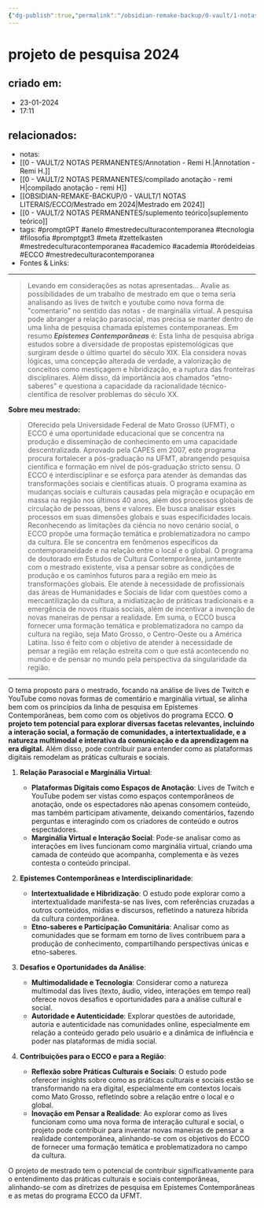 ```yaml
---
{"dg-publish":true,"permalink":"/obsidian-remake-backup/0-vault/1-notas-literais/ecco/projeto-de-pesquisa-2024/","tags":["promptGPT","anelo","mestredeculturacontemporanea","tecnologia","filosofia","promptgpt3","meta","zettelkasten","academico","academia","toródeideias","ECCO"],"dgHomeLink":true,"dgShowLocalGraph":true,"dgShowFileTree":true,"noteIcon":""}
---
```


# projeto de pesquisa 2024

## criado em: 
- 23-01-2024
- 17:11
## relacionados:
- notas: 
- [[0 - VAULT/2 NOTAS PERMANENTES/Annotation - Remi H.\|Annotation - Remi H.]]
- [[0 - VAULT/2 NOTAS PERMANENTES/compilado anotação - remi H\|compilado anotação - remi H]]
- [[OBSIDIAN-REMAKE-BACKUP/0 - VAULT/1 NOTAS LITERAIS/ECCO/Mestrado em 2024\|Mestrado em 2024]]
- [[0 - VAULT/2 NOTAS PERMANENTES/suplemento teórico\|suplemento teórico]]
- tags: #promptGPT #anelo #mestredeculturacontemporanea #tecnologia #filosofia #promptgpt3 #meta #zettelkasten #mestredeculturacontemporanea #academico #academia #toródeideias #ECCO #mestredeculturacontemporanea
- Fontes & Links: 
---

 > Levando em considerações as notas apresentadas... Avalie as possibilidades de um trabalho de mestrado em que o tema seria analisando as lives de twitch e youtube como nova forma de "comentario" no sentido das notas - de marginália virtual. A pesquisa pode abranger a relação parasocial, mas precisa se manter dentro de uma linha de pesquisa chamada epistemes contemporaneas. Em resumo ***Epistemes Contemporâneas*** é: Esta linha de pesquisa abriga estudos sobre a diversidade de propostas epistemológicas que surgiram desde o último quartel do século XIX. Ela considera novas lógicas, uma concepção alterada de verdade, a valorização de conceitos como mestiçagem e hibridização, e a ruptura das fronteiras disciplinares. Além disso, dá importância aos chamados "etno-saberes" e questiona a capacidade da racionalidade técnico-científica de resolver problemas do século XX.

**Sobre meu mestrado:**

> Oferecido pela Universidade Federal de Mato Grosso (UFMT), o ECCO é uma oportunidade educacional que se concentra na produção e disseminação de conhecimento em uma capacidade descentralizada. Aprovado pela CAPES em 2007, este programa procura fortalecer a pós-graduação na UFMT, abrangendo pesquisa científica e formação em nível de pós-graduação stricto sensu. O ECCO é interdisciplinar e se esforça para atender às demandas das transformações sociais e científicas atuais. O programa examina as mudanças sociais e culturais causadas pela migração e ocupação em massa na região nos últimos 40 anos, além dos processos globais de circulação de pessoas, bens e valores. Ele busca analisar esses processos em suas dimensões globais e suas especificidades locais. Reconhecendo as limitações da ciência no novo cenário social, o ECCO propõe uma formação temática e problematizadora no campo da cultura. Ele se concentra em fenômenos específicos da contemporaneidade e na relação entre o local e o global. O programa de doutorado em Estudos de Cultura Contemporânea, juntamente com o mestrado existente, visa a pensar sobre as condições de produção e os caminhos futuros para a região em meio às transformações globais. Ele atende à necessidade de profissionais das áreas de Humanidades e Sociais de lidar com questões como a mercantilização da cultura, a midiatização de práticas tradicionais e a emergência de novos rituais sociais, além de incentivar a invenção de novas maneiras de pensar a realidade. Em suma, o ECCO busca fornecer uma formação temática e problematizadora no campo da cultura na região, seja Mato Grosso, o Centro-Oeste ou a América Latina. Isso é feito com o objetivo de atender à necessidade de pensar a região em relação estreita com o que está acontecendo no mundo e de pensar no mundo pela perspectiva da singularidade da região.

---


O tema proposto para o mestrado, focando na análise de lives de Twitch e YouTube como novas formas de comentário e marginália virtual, se alinha bem com os princípios da linha de pesquisa em Epistemes Contemporâneas, bem como com os objetivos do programa ECCO. **O projeto tem potencial para explorar diversas facetas relevantes, incluindo a interação social, a formação de comunidades, a intertextualidade, e a natureza multimodal e interativa da comunicação e da aprendizagem na era digital.** Além disso, pode contribuir para entender como as plataformas digitais remodelam as práticas culturais e sociais.

1. **Relação Parasocial e Marginália Virtual**:
   - **Plataformas Digitais como Espaços de Anotação**: Lives de Twitch e YouTube podem ser vistas como espaços contemporâneos de anotação, onde os espectadores não apenas consomem conteúdo, mas também participam ativamente, deixando comentários, fazendo perguntas e interagindo com os criadores de conteúdo e outros espectadores.
   - **Marginália Virtual e Interação Social**: Pode-se analisar como as interações em lives funcionam como marginália virtual, criando uma camada de conteúdo que acompanha, complementa e às vezes contesta o conteúdo principal.

2. **Epistemes Contemporâneas e Interdisciplinaridade**:
   - **Intertextualidade e Hibridização**: O estudo pode explorar como a intertextualidade manifesta-se nas lives, com referências cruzadas a outros conteúdos, mídias e discursos, refletindo a natureza híbrida da cultura contemporânea.
   - **Etno-saberes e Participação Comunitária**: Analisar como as comunidades que se formam em torno de lives contribuem para a produção de conhecimento, compartilhando perspectivas únicas e etno-saberes.

3. **Desafios e Oportunidades da Análise**:
   - **Multimodalidade e Tecnologia**: Considerar como a natureza multimodal das lives (texto, áudio, vídeo, interações em tempo real) oferece novos desafios e oportunidades para a análise cultural e social.
   - **Autoridade e Autenticidade**: Explorar questões de autoridade, autoria e autenticidade nas comunidades online, especialmente em relação a conteúdo gerado pelo usuário e a dinâmica de influência e poder nas plataformas de mídia social.

4. **Contribuições para o ECCO e para a Região**:
   - **Reflexão sobre Práticas Culturais e Sociais**: O estudo pode oferecer insights sobre como as práticas culturais e sociais estão se transformando na era digital, especialmente em contextos locais como Mato Grosso, refletindo sobre a relação entre o local e o global.
   - **Inovação em Pensar a Realidade**: Ao explorar como as lives funcionam como uma nova forma de interação cultural e social, o projeto pode contribuir para inventar novas maneiras de pensar a realidade contemporânea, alinhando-se com os objetivos do ECCO de fornecer uma formação temática e problematizadora no campo da cultura.

O projeto de mestrado tem o potencial de contribuir significativamente para o entendimento das práticas culturais e sociais contemporâneas, alinhando-se com as diretrizes de pesquisa em Epistemes Contemporâneas e as metas do programa ECCO da UFMT.